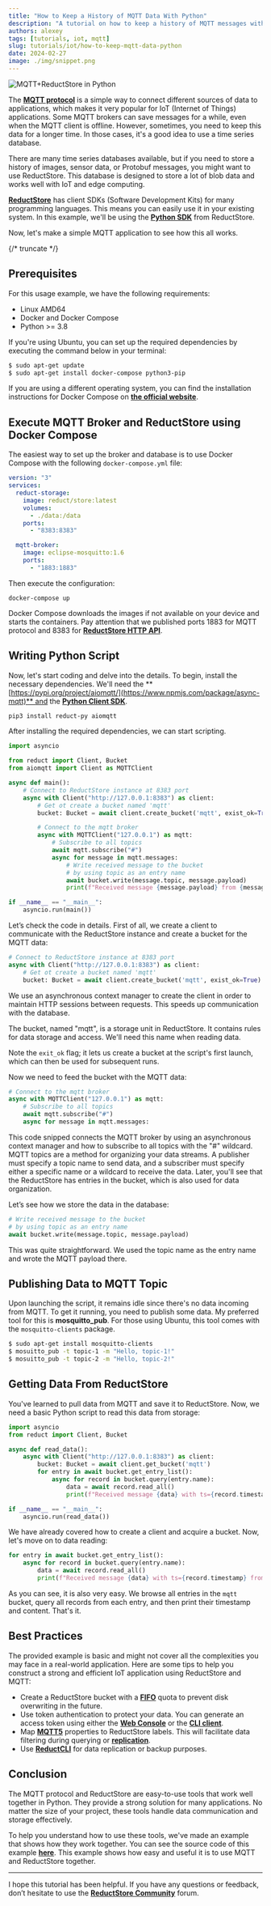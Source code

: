 ```yaml
---
title: "How to Keep a History of MQTT Data With Python"
description: "A tutorial on how to keep a history of MQTT messages with Python by using the ReductStore Client SDK for Python."
authors: alexey
tags: [tutorials, iot, mqtt]
slug: tutorials/iot/how-to-keep-mqtt-data-python
date: 2024-02-27
image: ./img/snippet.png
---
```


![MQTT+ReductStore in Python](./img/snippet.webp)


The **[MQTT protocol](https://mqtt.org/)** is a simple way to connect different sources of data to applications, which makes it very popular for IoT (Internet of Things) applications. Some MQTT brokers can save messages for a while, even when the MQTT client is offline. However, sometimes, you need to keep this data for a longer time. In those cases, it's a good idea to use a time series database.

There are many time series databases available, but if you need to store a history of images, sensor data, or Protobuf messages, you might want to use ReductStore. This database is designed to store a lot of blob data and works well with IoT and edge computing.

**[ReductStore](https://www.reduct.store)** has client SDKs (Software Development Kits) for many programming languages. This means you can easily use it in your existing system. In this example, we'll be using the **[Python SDK](https://github.com/reductstore/reduct-py)** from ReductStore.

Now, let's make a simple MQTT application to see how this all works.

{/* truncate */}


## Prerequisites

For this usage example, we have the following requirements:

- Linux AMD64
- Docker and Docker Compose
- Python >= 3.8

If you're using Ubuntu, you can set up the required dependencies by executing the command below in your terminal:

```bash
$ sudo apt-get update
$ sudo apt-get install docker-compose python3-pip
```

If you are using a different operating system, you can find the installation instructions for Docker Compose on **[the official website](https://docs.docker.com/compose/install/)**. 

## Execute MQTT Broker and ReductStore using Docker Compose

The easiest way to set up the broker and database is to use Docker Compose with the following `docker-compose.yml` file:

```yaml
version: "3"
services:
  reduct-storage:
    image: reduct/store:latest
    volumes:
      - ./data:/data
    ports:
      - "8383:8383"

  mqtt-broker:
    image: eclipse-mosquitto:1.6
    ports:
      - "1883:1883"
```

Then execute the configuration:

```
docker-compose up
```

Docker Compose downloads the images if not available on your device and starts the containers. Pay attention that we published ports 1883 for MQTT protocol and 8383 for **[ReductStore HTTP API](https://www.reduct.store/docs/http-api)**.

## Writing Python Script

Now, let's start coding and delve into the details. To begin, install the necessary dependencies. We'll need the **[https://pypi.org/project/aiomqtt/](https://www.npmjs.com/package/async-mqtt)** and the **[Python Client SDK](https://pypi.org/project/reduct-py/)**.

```bash
pip3 install reduct-py aiomqtt
```

After installing the required dependencies, we can start scripting.

```python
import asyncio

from reduct import Client, Bucket
from aiomqtt import Client as MQTTClient

async def main():
    # Connect to ReductStore instance at 8383 port
    async with Client("http://127.0.0.1:8383") as client:
        # Get ot create a bucket named 'mqtt'
        bucket: Bucket = await client.create_bucket('mqtt', exist_ok=True)

        # Connect to the mqtt broker
        async with MQTTClient("127.0.0.1") as mqtt:
            # Subscribe to all topics
            await mqtt.subscribe("#")
            async for message in mqtt.messages:
                # Write received message to the bucket
                # by using topic as an entry name
                await bucket.write(message.topic, message.payload)
                print(f"Received message {message.payload} from {message.topic} is written to the bucket")

if __name__ == "__main__":
    asyncio.run(main())
```

Let’s check the code in details. First of all, we create a client to communicate with the ReductStore instance and create a bucket for the MQTT data:

```python
# Connect to ReductStore instance at 8383 port
async with Client("http://127.0.0.1:8383") as client:
    # Get ot create a bucket named 'mqtt'
    bucket: Bucket = await client.create_bucket('mqtt', exist_ok=True)
```

We use an asynchronous context manager to create the client in order to maintain HTTP sessions between requests. This speeds up communication with the database.

The bucket, named "mqtt", is a storage unit in ReductStore. It contains rules for data storage and access. We'll need this name when reading data.

Note the `exit_ok` flag; it lets us create a bucket at the script's first launch, which can then be used for subsequent runs.

Now we need to feed the bucket with the MQTT data:

```python
# Connect to the mqtt broker
async with MQTTClient("127.0.0.1") as mqtt:
    # Subscribe to all topics
    await mqtt.subscribe("#")
    async for message in mqtt.messages:
```

This code snipped connects the MQTT broker by using an asynchronous context manager and how to subscribe to all topics with the "#" wildcard. MQTT topics are a method for organizing your data streams. A publisher must specify a topic name to send data, and a subscriber must specify either a specific name or a wildcard to receive the data. Later, you'll see that the ReductStore has entries in the bucket, which is also used for data organization.

Let’s see how we store the data in the database:

```python
# Write received message to the bucket
# by using topic as an entry name
await bucket.write(message.topic, message.payload)
```

This was quite straightforward. We used the topic name as the entry name and wrote the MQTT payload there.

## Publishing Data to MQTT Topic

Upon launching the script, it remains idle since there's no data incoming from MQTT. To get it running, you need to publish some data. My preferred tool for this is **mosquitto_pub**. For those using Ubuntu, this tool comes with the `mosquitto-clients` package.

```bash
$ sudo apt-get install mosquitto-clients
$ mosuitto_pub -t topic-1 -m "Hello, topic-1!"
$ mosuitto_pub -t topic-2 -m "Hello, topic-2!"
```

## Getting Data From ReductStore

You've learned to pull data from MQTT and save it to ReductStore. Now, we need a basic Python script to read this data from storage:

```python
import asyncio
from reduct import Client, Bucket

async def read_data():
    async with Client("http://127.0.0.1:8383") as client:
        bucket: Bucket = await client.get_bucket('mqtt')
        for entry in await bucket.get_entry_list():
            async for record in bucket.query(entry.name):
                data = await record.read_all()
                print(f"Received message {data} with ts={record.timestamp} from {entry.name} is read from the bucket")

if __name__ == "__main__":
    asyncio.run(read_data())
```

We have already covered how to create a client and acquire a bucket. Now, let's move on to data reading:

```python
for entry in await bucket.get_entry_list():
    async for record in bucket.query(entry.name):
        data = await record.read_all()
        print(f"Received message {data} with ts={record.timestamp} from {entry.name} is read from the bucket")
```

As you can see, it is also very easy. We browse all entries in the `mqtt` bucket, query all records from each entry, and then print their timestamp and content. That's it.

## Best Practices

The provided example is basic and might not cover all the complexities you may face in a real-world application. Here are some tips to help you construct a strong and efficient IoT application using ReductStore and MQTT:

- Create a ReductStore bucket with a **[FIFO](https://www.reduct.store/docs/how-does-it-work#bucket)** quota to prevent disk overwriting in the future.
- Use token authentication to protect your data. You can generate an access token using either the **[Web Console](https://github.com/reductstore/web-console)** or the **[CLI client](https://github.com/reductstore/)**.
- Map **[MQTT5]( ttps://mqtt.org/)** properties to ReductStore labels. This will facilitate data filtering during querying or **[replication](https://www.reduct.store/blog/news/reductstore-8-released)**.
- Use **[ReductCLI](https://github.com/reductstore/)** for data replication or backup purposes.

## Conclusion

The MQTT protocol and ReductStore are easy-to-use tools that work well together in Python. They provide a strong solution for many applications. No matter the size of your project, these tools handle data communication and storage effectively.

To help you understand how to use these tools, we've made an example that shows how they work together. You can see the source code of this example **[here](https://github.com/reductstore/reduct-mqtt-example-py)**. This example shows how easy and useful it is to use MQTT and ReductStore together.

---

I hope this tutorial has been helpful. If you have any questions or feedback, don’t hesitate to use the [**ReductStore Community**](https://community.reduct.store) forum.